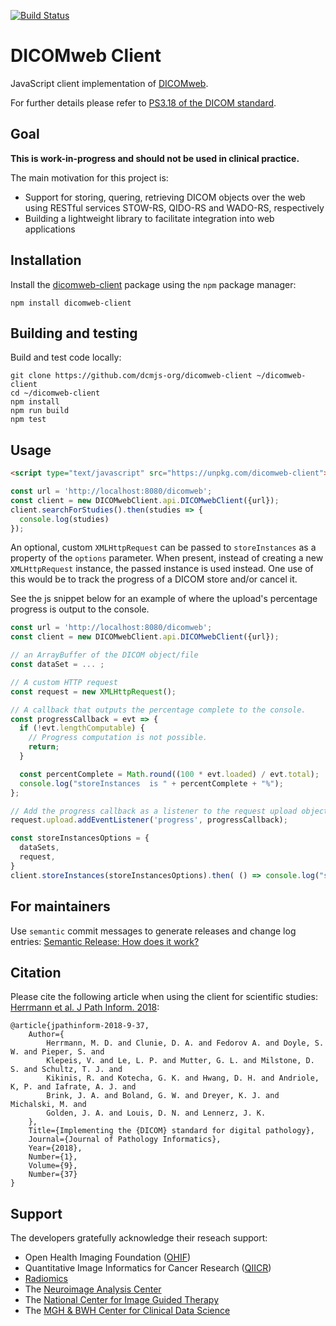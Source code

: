 [![Build Status](https://travis-ci.com/dcmjs-org/dicomweb-client.svg?branch=master)](https://travis-ci.com/dcmjs-org/dicomweb-client)

# DICOMweb Client

JavaScript client implementation of [DICOMweb](https://www.dicomstandard.org/dicomweb/).

For further details please refer to [PS3.18 of the DICOM standard](http://dicom.nema.org/medical/dicom/current/output/chtml/part18/PS3.18.html).


## Goal

**This is work-in-progress and should not be used in clinical practice.**

The main motivation for this project is:
* Support for storing, quering, retrieving DICOM objects over the web using RESTful services STOW-RS, QIDO-RS and WADO-RS, respectively
* Building a lightweight library to facilitate integration into web applications

## Installation

Install the [dicomweb-client](https://www.npmjs.com/package/dicomweb-client) package using the `npm` package manager:

```None
npm install dicomweb-client
```

## Building and testing

Build and test code locally:

```None
git clone https://github.com/dcmjs-org/dicomweb-client ~/dicomweb-client
cd ~/dicomweb-client
npm install
npm run build
npm test
```

## Usage

```html
<script type="text/javascript" src="https://unpkg.com/dicomweb-client"></script>
```

```js
const url = 'http://localhost:8080/dicomweb';
const client = new DICOMwebClient.api.DICOMwebClient({url});
client.searchForStudies().then(studies => {
  console.log(studies)
});
```

An optional, custom `XMLHttpRequest` can be passed to `storeInstances` as a property of the `options` parameter. When present, instead of creating a new `XMLHttpRequest` instance, the passed instance is used instead. One use of this would be to track the progress of a DICOM store and/or cancel it. 

See the js snippet below for an example of where the upload's percentage progress is output to the console.

```js
const url = 'http://localhost:8080/dicomweb';
const client = new DICOMwebClient.api.DICOMwebClient({url});

// an ArrayBuffer of the DICOM object/file
const dataSet = ... ; 

// A custom HTTP request
const request = new XMLHttpRequest();

// A callback that outputs the percentage complete to the console.
const progressCallback = evt => {
  if (!evt.lengthComputable) {
    // Progress computation is not possible.
    return;
  }

  const percentComplete = Math.round((100 * evt.loaded) / evt.total);
  console.log("storeInstances  is " + percentComplete + "%");
};

// Add the progress callback as a listener to the request upload object.
request.upload.addEventListener('progress', progressCallback);

const storeInstancesOptions = {
  dataSets,
  request,
}
client.storeInstances(storeInstancesOptions).then( () => console.log("storeInstances completed successfully.") );

```

## For maintainers

Use `semantic` commit messages to generate releases and change log entries: [Semantic Release: How does it work?](https://semantic-release.gitbook.io/semantic-release/#how-does-it-work)

## Citation

Please cite the following article when using the client for scientific studies: [Herrmann et al. J Path Inform. 2018](http://www.jpathinformatics.org/article.asp?issn=2153-3539;year=2018;volume=9;issue=1;spage=37;epage=37;aulast=Herrmann):

```None
@article{jpathinform-2018-9-37,
    Author={
        Herrmann, M. D. and Clunie, D. A. and Fedorov A. and Doyle, S. W. and Pieper, S. and
        Klepeis, V. and Le, L. P. and Mutter, G. L. and Milstone, D. S. and Schultz, T. J. and
        Kikinis, R. and Kotecha, G. K. and Hwang, D. H. and Andriole, K, P. and Iafrate, A. J. and
        Brink, J. A. and Boland, G. W. and Dreyer, K. J. and Michalski, M. and
        Golden, J. A. and Louis, D. N. and Lennerz, J. K.
    },
    Title={Implementing the {DICOM} standard for digital pathology},
    Journal={Journal of Pathology Informatics},
    Year={2018},
    Number={1},
    Volume={9},
    Number={37}
}

```

## Support

The developers gratefully acknowledge their reseach support:
* Open Health Imaging Foundation ([OHIF](http://ohif.org))
* Quantitative Image Informatics for Cancer Research ([QIICR](http://qiicr.org))
* [Radiomics](http://radiomics.io)
* The [Neuroimage Analysis Center](http://nac.spl.harvard.edu)
* The [National Center for Image Guided Therapy](http://ncigt.org)
* The [MGH & BWH Center for Clinical Data Science](https://www.ccds.io/)


